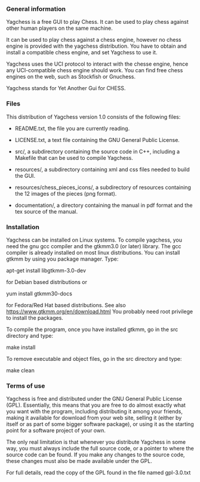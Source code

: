 ### General information

Yagchess is a free GUI to play Chess. It can be used to play chess against other human players on the same machine.

It can be used to play chess against a chess engine, however no chess engine is provided with the yagchess distribution. You have to obtain and install a compatible chess engine, and set Yagchess to use it.

Yagchess uses the UCI protocol to interact with the chesse engine, hence any UCI-compatible chess engine should work. You can find free chess engines on the web, such as Stockfish or Gnuchess.

Yagchess stands for Yet Another Gui for CHESS.


### Files

This distribution of Yagchess version 1.0 consists of the following files:

  * README.txt, the file you are currently reading.

  * LICENSE.txt, a text file containing the GNU General Public License.

  * src/, a subdirectory containing the source code in C++, including a Makefile that can be used to compile Yagchess.

  * resources/, a subdirectory containing xml and css files needed to build the GUI.

  * resources/chess_pieces_icons/, a subdirectory of resources containing the 12 images of the pieces (png format). 

  * documentation/, a directory containing the manual in pdf format and the tex source of the manual.


### Installation

Yagchess can be installed on Linux systems. To compile yagchess, you need the gnu gcc compiler and the gtkmm3.0 (or later) library. The gcc compiler is already installed on most linux distributions. You can install gtkmm by using you package manager. Type:

  apt-get install libgtkmm-3.0-dev

for Debian based distributions or

  yum install gtkmm30-docs

for Fedora/Red Hat based distributions. See also https://www.gtkmm.org/en/download.html
You probably need root privilege to install the packages.


To compile the program, once you have installed gtkmm, go in the src directory and type:

  make install

To remove executable and object files, go in the src directory and type:

  make clean


### Terms of use

Yagchess is free and distributed under the GNU General Public License (GPL). Essentially, this means that you are free to do almost exactly what you want with the program, including distributing it among your friends, making it available for download from your web site, selling it (either by itself or as part of some bigger software package), or using it as the starting point for a software project of your own.

The only real limitation is that whenever you distribute Yagchess in some way, you must always include the full source code, or a pointer to where the source code can be found. If you make any changes to the source code, these changes must also be made available under the GPL.

For full details, read the copy of the GPL found in the file named gpl-3.0.txt
